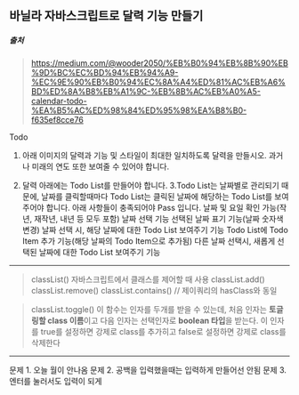 ## 바닐라 자바스크립트로 달력 기능 만들기

##### 출처
> https://medium.com/@wooder2050/%EB%B0%94%EB%8B%90%EB%9D%BC%EC%BD%94%EB%94%A9-%EC%9E%90%EB%B0%94%EC%8A%A4%ED%81%AC%EB%A6%BD%ED%8A%B8%EB%A1%9C-%EB%8B%AC%EB%A0%A5-calendar-todo-%EA%B5%AC%ED%98%84%ED%95%98%EA%B8%B0-f635ef8cce76

Todo
1. 아래 이미지의 달력과 기능 및 스타일이 최대한 일치하도록 달력을 만들시오. 과거나 미래의 연도 또한 보여줄 수 있어야 합니다.

2. 달력 아래에는 Todo List를 만들어야 합니다.
3.Todo List는 날짜별로 관리되기 때문에, 날짜를 클릭할때마다 Todo List는 클릭된 날짜에 해당하는 Todo List를 보여주어야 합니다.
아래 사항들이 충족되어야 Pass 입니다.
날짜 및 요일 확인 가능(작년, 재작년, 내년 등 모두 포함)
날짜 선택 기능
선택된 날짜 표기 기능(날짜 숫자색 변경)
날짜 선택 시, 해당 날짜에 대한 Todo List 보여주기 기능
Todo List에 Todo Item 추가 기능(해당 날짜의 Todo Item으로 추가됨)
다른 날짜 선택시, 새롭게 선택된 날짜에 대한 Todo List 보여주기 기능

--------
> classList()
> 자바스크립트에서 클래스를 제어할 때 사용
> classList.add()
> classList.remove()
> classList.contains() // 제이쿼리의 hasClass와 동일

> classList.toggle()
> 이 함수는 인자를 두개를 받을 수 있는데, 처음 인자는 **토글링할 class 이름**이고 다음 인자는 선택인자로 **boolean 타입**을 받는다. 
> 이 인자를 true를 설정하면 강제로 class를 추가히고 false로 설정하면 강제로 class를 삭제한다 

------------------
문제 1. 오늘 월이 안나옴
문제 2. 공백을 입력했을때는 입력하게 만들어선 안됨 
문제 3. 엔터를 눌러서도 입력이 되게
